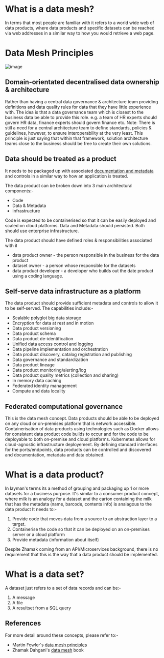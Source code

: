# What is a data mesh?
In terms that most people are familiar with it refers to a world wide web of data products, where data products and specific datasets
can be reached via web addresses in a similar way to how you would retrieve a web page.

# Data Mesh Principles

![image](https://images.squarespace-cdn.com/content/v1/5b2d3045e2ccd153f0ad5922/1632344527154-18X6X5U1NC4W3FC4VN32/Picture2.png)

## Domain-orientated decentralised data ownership & architecture 
Rather than having a central data governance & architecture team providing definitions and data quality rules for data that they have little experience with. 
The idea is that a data governance team which is closest to the business data be able to provide this role. 
e.g. a team of HR experts should govern HR data, finance experts should govern finance etc.
Note: There is still a need for a central architecture team to define standards, policies & guidelines, however, to ensure interoperability at the very least. 
This principle is just saying that within that framework, solution architecture teams close to the business should be free to create their own solutions. 

## Data should be treated as a product
It needs to be packaged up with associated [documentation and metadata](dp-docs_and_metadata.md) and controls in a similar way to how an application is treated.

The data product can be broken down into 3 main architectural components:-
   * Code
   * Data & Metadata
   * Infrastructure 

Code is expected to be containerised so that it can be easily deployed and scaled on cloud platforms. 
Data and Metadata should persisted.
Both should use enterprise infrastructure.

The data product should have defined roles & responsibilities associated with it
   * data product owner - the person responsible in the business for the data product
   * dataset owner - a person whose responsible for the datasets
   * data product developer - a developer who builds out the date product using a coding language.

## Self-serve data infrastructure as a platform

The data product should provide sufficient metadata and controls to allow it to be self-served. 
The capabilities include:-
   * Scalable polyglot big data storage
   * Encryption for data at rest and in motion
   * Data product versioning
   * Data product schema
   * Data product de-identification
   * Unified data access control and logging
   * Data pipeline implementation and orchestration
   * Data product discovery, catalog registration and publishing
   * Data governance and standardization
   * Data product lineage
   * Data product monitoring/alerting/log
   * Data product quality metrics (collection and sharing)
   * In memory data caching
   * Federated identity management
   * Compute and data locality

## Federated computational governance

This is the data mesh concept. 
Data products should be able to be deployed on any cloud or on-premises platform that is network accessible. 
Containerisation of data products using technologies such as Docker allows for consistent data product code builds to occur and for the code to be deployable to both on-premise and cloud platforms. 
Kubernetes allows for cloud-agnostic infrastructure deployement.
By defining standard interfaces for the ports/endpoints, data products can be controlled and discovered and documentation, metadata and data obtained.

# What is a data product?
In layman's terms its a method of grouping and packaging up 1 or more datasets for a business purpose. 
It's similar to a consumer product concept, where milk is an analogy for a dataset and the carton containing the milk that has the metadata (name, barcode, contents info) is analagous to the data product
It needs to:- 
1. Provide code that moves data from a source to an abstraction layer to a target.
2. Containerise the code so that it can be deployed on an on-premises server or a cloud platform
3. Provide metadata (information about itself)

Despite Zhamak coming from an API/Microservices background, there is no requirement that this is the way that a data product should be implemented.

# What is a data set?
A dataset just refers to a set of data records and can be:-
1. A message
2. A file
3. A resultset from a SQL query

## References
For more detail around these concepts, please refer to:-
* Martin Fowler's [data mesh principles](https://martinfowler.com/articles/data-mesh-principles.html) 
* Zhamak Dahgani's [data mesh](https://www.oreilly.com/library/view/data-mesh/9781492092384/) book